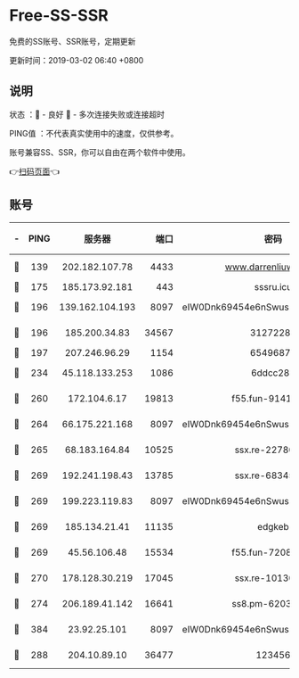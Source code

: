# Free-SS-SSR

免费的SS账号、SSR账号，定期更新

更新时间：2019-03-02 06:40 +0800

## 说明

状态     ：🙂 - 良好 🙁 - 多次连接失败或连接超时

PING值   ：不代表真实使用中的速度，仅供参考。

账号兼容SS、SSR，你可以自由在两个软件中使用。

👉[扫码页面](https://liesauer.github.io/free-ss-ssr.github.io/)👈

## 账号

|-|PING|服务器|端口|密码|加密方式|区域|
|:----:|:----:|:-----:|-----:|:----:|:----:|:----:|
|🙂|139|202.182.107.78|4433|www.darrenliuwei.com|aes-256-cfb|JP|
|🙂|175|185.173.92.181|443|sssru.icu|rc4-md5|RU|
|🙂|196|139.162.104.193|8097|eIW0Dnk69454e6nSwuspv9DmS201tQ0D|aes-256-cfb|JP|
|🙂|196|185.200.34.83|34567|31272288|aes-256-cfb|US|
|🙂|197|207.246.96.29|1154|65496879|chacha20|US|
|🙂|234|45.118.133.253|1086|6ddcc286|aes-256-cfb|SG|
|🙂|260|172.104.6.17|19813|f55.fun-91414761|aes-256-cfb|US|
|🙂|264|66.175.221.168|8097|eIW0Dnk69454e6nSwuspv9DmS201tQ0D|aes-256-cfb|US|
|🙂|265|68.183.164.84|10525|ssx.re-22780644|aes-256-cfb|US|
|🙂|269|192.241.198.43|13785|ssx.re-68345510|aes-256-cfb|US|
|🙂|269|199.223.119.83|8097|eIW0Dnk69454e6nSwuspv9DmS201tQ0D|aes-256-cfb|US|
|🙂|269|185.134.21.41|11135|edgkeb|aes-256-cfb|GB|
|🙂|269|45.56.106.48|15534|f55.fun-72089775|aes-256-cfb|US|
|🙂|270|178.128.30.219|17045|ssx.re-10130614|aes-256-cfb|SG|
|🙂|274|206.189.41.142|16641|ss8.pm-62032966|aes-256-cfb|SG|
|🙂|384|23.92.25.101|8097|eIW0Dnk69454e6nSwuspv9DmS201tQ0D|aes-256-cfb|US|
|🙂|288|204.10.89.10|36477|123456|aes-256-cfb|US|
